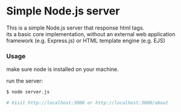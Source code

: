 # Simple Node.js server

This is a simple Node.js server that response html tags.  
its a basic core implementation, without an external web application framework (e.g. Express.js) or HTML template engine (e.g. EJS)

### Usage

make sure node is installed on your machine.

run the server:

```sh
$ node server.js

# Visit http://localhost:3000 or http://localhost:3000/about
```
